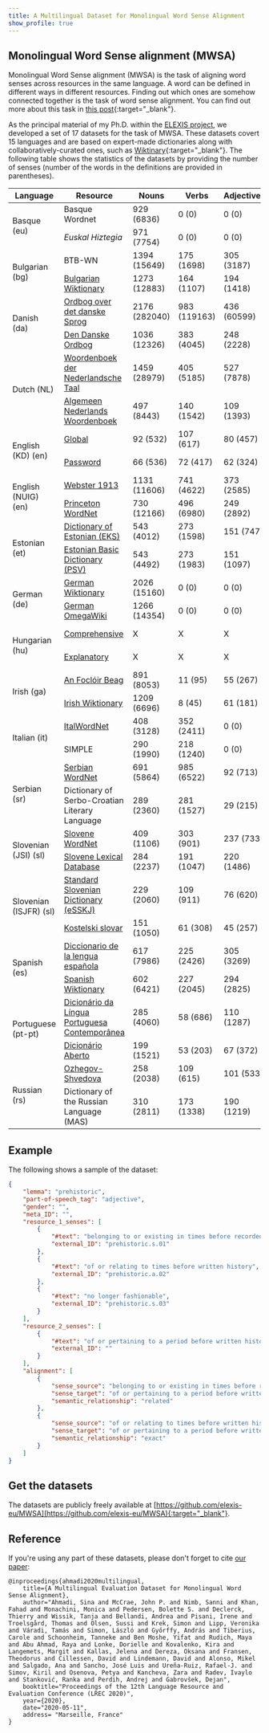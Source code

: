 ```yaml
---
title: A Multilingual Dataset for Monolingual Word Sense Alignment
show_profile: true
---
```


## Monolingual Word Sense alignment (MWSA)

Monolingual Word Sense alignment (MWSA) is the task of aligning word senses across resources in the same language. A word can be defined in different ways in different resources. Finding out which ones are somehow connected together is the task of word sense alignment. You can find out more about this task in [this post](https://sinaahmadi.github.io/posts/research-visit-to-copenhagen.html){:target="_blank"}.

As the principal material of my Ph.D. within the [ELEXIS project](https://elex.is/), we developed a set of 17 datasets for the task of MWSA. These datasets covert 15 languages and are based on expert-made dictionaries along with collaboratively-curated ones, such as [Wiktinary](https://www.wiktionary.org/){:target="_blank"}. The following table shows the statistics of the datasets by providing the number of senses (number of the words in the definitions are provided in parentheses).


<div class="table-responsive">
<table align="center" class="table table-bordered table-hover table-condensed table-striped">
<thead class="thead-dark">
    <th> Language </th>
    <th> Resource </th>
    <th> Nouns </th>
    <th> Verbs </th>
    <th> Adjectives </th>
    <th> Adverbs </th>
    <th> Other </th>
    <th> All </th>
</thead>

<tbody>
<tr>
	<td rowspan="2">Basque (eu)</td>
	<td> Basque Wordnet </td>
	<td> 929 (6836) </td>
	<td> 0 (0) </td>
	<td> 0 (0) </td>
	<td> 0 (0) </td>
	<td> 0 (0) </td>
	<td> 929 (6836) </td>
</tr>
<tr>
	<td> <i>Euskal Hiztegia</i> </td>
	<td> 971 (7754) </td>
	<td> 0 (0) </td>
	<td> 0 (0) </td>
	<td> 0 (0) </td>
	<td> 0 (0) </td>
	<td> 971 (7754)</td>
</tr>

<tr>
	<td rowspan="2">Bulgarian (bg)</td>
	<td> BTB-WN </td>
	<td> 1394 (15649) </td>
	<td> 175 (1698) </td>
	<td> 305 (3187) </td>
	<td> 50 (338) </td>
	<td> 0 (0) </td>
	<td> 1924 (20872)</td>
</tr>
<tr>
	<td> <a href="https://bg.wiktionary.org/" target="_blank"> Bulgarian Wiktionary </a> </td>
	<td> 1273 (12883) </td>
	<td> 164 (1107) </td>
	<td> 194 (1418) </td>
	<td> 39 (306) </td>
	<td> 0 (0) </td>
	<td> 1670 (15714)</td>
</tr>

<tr>
	<td rowspan="2">Danish (da)</td>
	<td> <a href="https://ordnet.dk/ods" target="_blank"> Ordbog over det danske Sprog </a> </td>
	<td> 2176 (282040) </td>
	<td> 983 (119163) </td>
	<td> 436 (60599) </td>
	<td> 0 (0) </td>
	<td> 0 (0) </td>
	<td> 3595 (461802)</td>
</tr>
<tr>
	<td> <a href="https://ordnet.dk/ddo" target="_blank"> Den Danske Ordbog </a> </td>
	<td> 1036 (12326) </td>
	<td> 383 (4045) </td>
	<td> 248 (2228) </td>
	<td> 0 (0) </td>
	<td> 0 (0) </td>
	<td> 1667 (18599)</td>
</tr>

<tr>
	<td rowspan="2">Dutch (NL)</td>
	<td> <a href="http://gtb.ivdnt.org/search/" target="_blank"> Woordenboek der Nederlandsche Taal </a> </td>
	<td> 1459 (28979) </td>
	<td> 405 (5185) </td>
	<td> 527 (7878) </td>
	<td> 106 (2662) </td>
	<td> 0 (0) </td>
	<td> 2497 (44704)</td>
</tr>
<tr>
	<td> <a href="http://anw.ivdnt.org/search" target="_blank"> Algemeen Nederlands Woordenboek </a> </td>
	<td> 497 (8443) </td>
	<td> 140 (1542) </td>
	<td> 109 (1393) </td>
	<td> 13 (172) </td>
	<td> 0 (0) </td>
	<td> 759 (11550)</td>
</tr>

<tr>
	<td rowspan="2">English (KD) (en)</td>
	<td> <a href="https://www.lexicala.com/resources" target="_blank"> Global </a> </td>
	<td> 92 (532) </td>
	<td> 107 (617) </td>
	<td> 80 (457) </td>
	<td> 57 (257) </td>
	<td> 61 (283) </td>
	<td> 397 (2146)</td>
</tr>
<tr>
	<td> <a href="https://www.lexicala.com/resources" target="_blank"> Password </a> </td>
	<td> 66 (536) </td>
	<td> 72 (417) </td>
	<td> 62 (324) </td>
	<td> 33 (177) </td>
	<td> 46 (188) </td>
	<td> 279 (1642)</td>
</tr>

<tr>
	<td rowspan="2"> English (NUIG) (en)</td>
	<td> <a href="https://www.websters1913.com/" target="_blank"> Webster 1913 </a> </td>
	<td> 1131 (11606) </td>
	<td> 741 (4622) </td>
	<td> 373 (2585) </td>
	<td> 45 (269) </td>
	<td> 0 (0) </td>
	<td> 2290 (19082)</td>
</tr>
<tr>
	<td> <a href="https://wordnet.princeton.edu/" target="_blank"> Princeton WordNet </a> </td>
	<td> 730 (12166) </td>
	<td> 496 (6980) </td>
	<td> 249 (2892) </td>
	<td> 24 (207) </td>
	<td> 0 (0) </td>
	<td> 1499 (22245)</td>
</tr>

<tr>
	<td rowspan="2">Estonian (et)</td>
	<td> <a href="http://www.eki.ee/dict/eks/" target="_blank"> Dictionary of Estonian (EKS) </a> </td>
	<td> 543 (4012) </td>
	<td> 273 (1598) </td>
	<td> 151 (747) </td>
	<td> 98 (451) </td>
	<td> 78 (370) </td>
	<td> 1143 (7178)</td>
</tr>
<tr>
	<td> <a href="http://www.eki.ee/dict/psv/index.cgi?C06=en" target="_blank"> Estonian Basic Dictionary (PSV) </a></td>
	<td> 543 (4492) </td>
	<td> 273 (1983) </td>
	<td> 151 (1097) </td>
	<td> 98 (596) </td>
	<td> 79 (468) </td>
	<td> 1144 (8636)</td>
</tr>

<tr>
	<td rowspan="2">German (de)</td>
	<td> <a href="https://de.wiktionary.org" target="_blank"> German Wiktionary </a> </td>
	<td> 2026 (15160) </td>
	<td> 0 (0) </td>
	<td> 0 (0) </td>
	<td> 0 (0) </td>
	<td> 0 (0) </td>
	<td> 2026 (15160)</td>
</tr>
<tr>
	<td> <a href="http://www.omegawiki.org/Portal:deu" target="_blank"> German OmegaWiki </a></td>
	<td> 1266 (14354) </td>
	<td> 0 (0) </td>
	<td> 0 (0) </td>
	<td> 0 (0) </td>
	<td> 0 (0) </td>
	<td> 1266 (14354)</td>
</tr>

<tr>
	<td rowspan="2">Hungarian (hu)</td>
	<td> <a href="http://mek.oszk.hu/adatbazis/magyar-nyelv-ertelmezo-szotara/elolap.php" target="_blank"> Comprehensive </a> </td>
	<td> X </td>
	<td> X </td>
	<td> X </td>
	<td> X </td>
	<td> X </td>
	<td> 1355 (14654)</td>
</tr>
<tr>
	<td> <a href="http://nagyszotar.nytud.hu/index.html" target="_blank"> Explanatory </a> </td>
	<td> X </td>
	<td> X </td>
	<td> X </td>
	<td> X </td>
	<td> X </td>
	<td> 1038 (10934)</td>
</tr>

<tr>
	<td rowspan="2">Irish (ga)</td>
	<td> <a href="https://www.teanglann.ie/en/fb/" target="_blank"> An Foclóir Beag </a> </td>
	<td> 891 (8053) </td>
	<td> 11 (95) </td>
	<td> 55 (267) </td>
	<td> 10 (56) </td>
	<td> 36 (171) </td>
	<td> 1003 (8642)</td>
</tr>
<tr>
	<td> <a href="https://ga.wiktionary.org" target="_blank"> Irish Wiktionary </a> </td>
	<td> 1209 (6696) </td>
	<td> 8 (45) </td>
	<td> 61 (181) </td>
	<td> 10 (41) </td>
	<td> 36 (109) </td>
	<td> 1324 (7072)</td>
</tr>

<tr>
	<td rowspan="2">Italian (it)</td>
	<td> <a href="http://www.ilc.cnr.it/iwndb_php/"> ItalWordNet </a> </td>
	<td> 408 (3128) </td>
	<td> 352 (2411) </td>
	<td> 0 (0) </td>
	<td> 0 (0) </td>
	<td> 0 (0) </td>
	<td> 760 (5539)</td>
</tr>
<tr>
	<td> SIMPLE </td>
	<td> 290 (1990) </td>
	<td> 218 (1240) </td>
	<td> 0 (0) </td>
	<td> 0 (0) </td>
	<td> 0 (0) </td>
	<td> 508 (3230)</td>
</tr>

<tr>
	<td rowspan="2">Serbian (sr)</td>
	<td> <a href="http://korpus.matf.bg.ac.rs/SrpWN/" target="_blank"> Serbian WordNet </a> </td>
	<td> 691 (5864) </td>
	<td> 985 (6522) </td>
	<td> 92 (713) </td>
	<td> 0 (0) </td>
	<td> 0 (0) </td>
	<td> 1768 (13099)</td>
</tr>
<tr>
	<td> Dictionary of Serbo-Croatian Literary Language </td>
	<td> 289 (2360) </td>
	<td> 281 (1527) </td>
	<td> 29 (215) </td>
	<td> 0 (0) </td>
	<td> 0 (0) </td>
	<td> 599 (4102)</td>
</tr>

<tr>
	<td rowspan="2">Slovenian (JSI) (sl)</td>
	<td> <a href="http://lojze.lugos.si/darja/research/slownet/" target="_blank"> Slovene WordNet </a> </td>
	<td> 409 (1106) </td>
	<td> 303 (901) </td>
	<td> 237 (733) </td>
	<td> 44 (133) </td>
	<td> 0 (0) </td>
	<td> 993 (2873)</td>
</tr>
<tr>
	<td> <a href="http://eng.slovenscina.eu/spletni-slovar/leksikalna-baza" target="_blank"> Slovene Lexical Database </a> </td>
	<td> 284 (2237) </td>
	<td> 191 (1047) </td>
	<td> 220 (1486) </td>
	<td> 29 (102) </td>
	<td> 0 (0) </td>
	<td> 724 (4872)</td>
</tr>

<tr>
	<td rowspan="2">Slovenian (ISJFR) (sl)</td>
	<td> <a href="https://www.clarin.si/repository/xmlui/handle/11356/1249" target="_blank"> Standard Slovenian Dictionary (eSSKJ) </a> </td>
	<td> 229 (2060) </td>
	<td> 109 (911) </td>
	<td> 76 (620) </td>
	<td> 0 (0) </td>
	<td> 60 (588) </td>
	<td> 474 (4179)</td>
</tr>
<tr>
	<td> <a href="https://isjfr.zrc-sazu.si/sl/publikacije/kostelski-slovar#v" target="_blank"> Kostelski slovar </a> </td>
	<td> 151 (1050) </td>
	<td> 61 (308) </td>
	<td> 45 (257) </td>
	<td> 0 (0) </td>
	<td> 38 (263) </td>
	<td> 295 (1878)</td>
</tr>

<tr>
	<td rowspan="2">Spanish (es)</td>
	<td> <a href="Diccionario de la lengua española" target="_blank"> Diccionario de la lengua española </a> </td>
	<td> 617 (7986) </td>
	<td> 225 (2426) </td>
	<td> 305 (3269) </td>
	<td> 26 (161) </td>
	<td> 24 (250) </td>
	<td> 1197 (14092)</td>
</tr>
<tr>
	<td> <a href= "https://es.wiktionary.org" target="_blank"> Spanish Wiktionary </a> </td>
	<td> 602 (6421) </td>
	<td> 227 (2045) </td>
	<td> 294 (2825) </td>
	<td> 25 (129) </td>
	<td> 22 (123) </td>
	<td> 1170 (11543)</td>
</tr>

<tr>
	<td rowspan="2">Portuguese (pt-pt)</td>
	<td> <a href="https://pt.wikipedia.org/wiki/Dicion%C3%A1rio_da_L%C3%ADngua_Portuguesa_Contempor%C3%A2nea" target="_blank"> Dicionário da Língua Portuguesa Contemporânea </a> </td>
	<td> 285 (4060) </td>
	<td> 58 (686) </td>
	<td> 110 (1287) </td>
	<td> 9 (143) </td>
	<td> 1 (9) </td>
	<td> 463 (6185)</td>
</tr>
<tr>
	<td> <a href="https://dicionario-aberto.net/" target="_blank"> Dicionário Aberto </a> </td>
	<td> 199 (1521) </td>
	<td> 53 (203) </td>
	<td> 67 (372) </td>
	<td> 3 (15) </td>
	<td> 1 (5) </td>
	<td> 323 (2116)</td>
</tr>

<tr>
	<td rowspan="2">Russian (rs)</td>
	<td> <a href="https://en.wikipedia.org/wiki/Dictionary_of_the_Russian_Language_(Ozhegov)" target="_blank"> Ozhegov-Shvedova </a> </td>
	<td> 258 (2038) </td>
	<td> 109 (615) </td>
	<td> 101 (533) </td>
	<td> 15 (77) </td>
	<td> 44 (368) </td>
	<td> 527 (3631)</td>
</tr>
<tr>
	<td> Dictionary of the Russian Language (MAS) </td>
	<td> 310 (2811) </td>
	<td> 173 (1338) </td>
	<td> 190 (1219) </td>
	<td> 20 (114) </td>
	<td> 71 (1010) </td>
	<td> 764 (6492)</td>
</tr>
</tbody>
</table>
</div>

## Example

The following shows a sample of the dataset:

~~~json
{
    "lemma": "prehistoric",
    "part-of-speech_tag": "adjective",
    "gender": "",
    "meta_ID": "",
    "resource_1_senses": [
        {
            "#text": "belonging to or existing in times before recorded history",
            "external_ID": "prehistoric.s.01"
        },
        {
            "#text": "of or relating to times before written history",
            "external_ID": "prehistoric.a.02"
        },
        {
            "#text": "no longer fashionable",
            "external_ID": "prehistoric.s.03"
        }
    ],
    "resource_2_senses": [
        {
            "#text": "of or pertaining to a period before written history begins;",
            "external_ID": ""
        }
    ],
    "alignment": [
        {
            "sense_source": "belonging to or existing in times before recorded history",
            "sense_target": "of or pertaining to a period before written history begins;",
            "semantic_relationship": "related"
        },
        {
            "sense_source": "of or relating to times before written history",
            "sense_target": "of or pertaining to a period before written history begins;",
            "semantic_relationship": "exact"
        }
    ]
}
~~~

## Get the datasets

The datasets are publicly freely available at [https://github.com/elexis-eu/MWSA](https://github.com/elexis-eu/MWSA){:target="_blank"}.

## Reference
If you're using any part of these datasets, please don't forget to cite [our paper](https://aclanthology.org/2020.lrec-1.395/):

~~~
@inproceedings{ahmadi2020multilingual,
	title={A Multilingual Evaluation Dataset for Monolingual Word Sense Alignment},
	author="Ahmadi, Sina and McCrae, John P. and Nimb, Sanni and Khan, Fahad and Monachini, Monica and Pedersen, Bolette S. and Declerck, Thierry and Wissik, Tanja and Bellandi, Andrea and Pisani, Irene and Troelsgård, Thomas and Olsen, Sussi and Krek, Simon and Lipp, Veronika and Váradi, Tamás and Simon, László and Győrffy, András and Tiberius, Carole and Schoonheim, Tanneke and Ben Moshe, Yifat and Rudich, Maya and Abu Ahmad, Raya and Lonke, Dorielle and Kovalenko, Kira and Langemets, Margit and Kallas, Jelena and Dereza, Oksana and Fransen, Theodorus and Cillessen, David and Lindemann, David and Alonso, Mikel and Salgado, Ana and Sancho, José Luis and Ureña-Ruiz, Rafael-J. and Simov, Kiril and Osenova, Petya and Kancheva, Zara and Radev, Ivaylo and Stanković, Ranka and Perdih, Andrej and Gabrovšek, Dejan",
	booktitle="Proceedings of the 12th Language Resource and Evaluation Conference (LREC 2020)",
	year={2020},
	date="2020-05-11",
	address= "Marseille, France"
}
~~~


